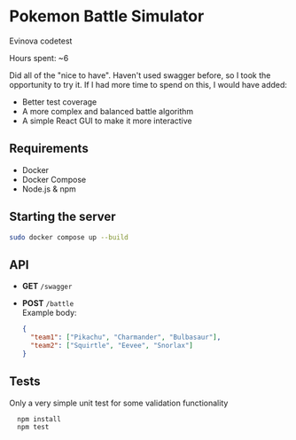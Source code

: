 # Pokemon Battle Simulator
Evinova codetest

Hours spent: ~6

Did all of the "nice to have". Haven't used swagger before, so I took the opportunity to try it.
If I had more time to spend on this, I would have added:
* Better test coverage
* A more complex and balanced battle algorithm
* A simple React GUI to make it more interactive

## Requirements

- Docker
- Docker Compose
- Node.js & npm

## Starting the server

```bash
sudo docker compose up --build
```

## API

- **GET** `/swagger`

- **POST** `/battle`  
  Example body:
  ```json
  {
    "team1": ["Pikachu", "Charmander", "Bulbasaur"],
    "team2": ["Squirtle", "Eevee", "Snorlax"]
  }

## Tests
Only a very simple unit test for some validation functionality

```bash
  npm install
  npm test
```